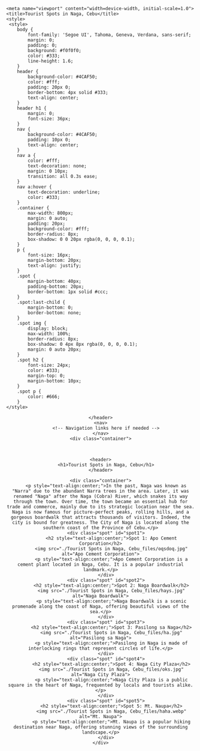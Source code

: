 <!DOCTYPE html>
<!-- saved from url=(0043)file:///C:/Users/Tan/OneDrive/Desktop/.html -->
<html lang="en"><head><meta http-equiv="Content-Type" content="text/html; charset=UTF-8">
    
    <meta name="viewport" content="width=device-width, initial-scale=1.0">
    <title>Tourist Spots in Naga, Cebu</title>
    <style>
     <style>
        body {
            font-family: 'Segoe UI', Tahoma, Geneva, Verdana, sans-serif;
            margin: 0;
            padding: 0;
            background: #f0f0f0;
            color: #333;
            line-height: 1.6;
        }
        header {
            background-color: #4CAF50;
            color: #fff;
            padding: 20px 0;
            border-bottom: 4px solid #333;
            text-align: center;
        }
        header h1 {
            margin: 0;
            font-size: 36px;
        }
        nav {
            background-color: #4CAF50;
            padding: 10px 0;
            text-align: center;
        }
        nav a {
            color: #fff;
            text-decoration: none;
            margin: 0 10px;
            transition: all 0.3s ease;
        }
        nav a:hover {
            text-decoration: underline;
            color: #333;
        }
        .container {
            max-width: 800px;
            margin: 0 auto;
            padding: 20px;
            background-color: #fff;
            border-radius: 8px;
            box-shadow: 0 0 20px rgba(0, 0, 0, 0.1);
        }
        p {
            font-size: 16px;
            margin-bottom: 20px;
            text-align: justify;
        }
        .spot {
            margin-bottom: 40px;
            padding-bottom: 20px;
            border-bottom: 1px solid #ccc;
        }
        .spot:last-child {
            margin-bottom: 0;
            border-bottom: none;
        }
        .spot img {
            display: block;
            max-width: 100%;
            border-radius: 8px;
            box-shadow: 0 4px 8px rgba(0, 0, 0, 0.1);
            margin: 0 auto 20px;
        }
        .spot h2 {
            font-size: 24px;
            color: #333;
            margin-top: 0;
            margin-bottom: 10px;
        }
        .spot p {
            color: #666;
        }
    </style>
</head>
<body>
    <header>
    
    </header>
    <nav>
        <!-- Navigation links here if needed -->
    </nav>
    <div class="container">
    


    <header>
        <h1>Tourist Spots in Naga, Cebu</h1>
    </header>

    <div class="container">
        <p style="text-align:center;">In the past, Naga was known as "Narra" due to the abundant Narra trees in the area. Later, it was renamed "Naga" after the Naga (Cobra) River, which snakes its way through the town. Over time, the town became an essential hub for trade and commerce, mainly due to its strategic location near the sea. Naga is now famous for picture-perfect peaks, rolling hills, and a gorgeous boardwalk that attracts thousands of visitors. Indeed, the city is bound for greatness. The City of Naga is located along the southern coast of the Province of Cebu.</p>
        <div class="spot" id="spot1">
            <h2 style="text-align:center;">Spot 1: Apo Cement Corporation</h2>
            <img src="./Tourist Spots in Naga, Cebu_files/oqsdoq.jpg" alt="Apo Cement Corporation">
            <p style="text-align:center;">Apo Cement Corporation is a cement plant located in Naga, Cebu. It is a popular industrial landmark.</p>
        </div>
        <div class="spot" id="spot2">
            <h2 style="text-align:center;">Spot 2: Naga Boardwalk</h2>
            <img src="./Tourist Spots in Naga, Cebu_files/hays.jpg" alt="Naga Boardwalk">
            <p style="text-align:center;">Naga Boardwalk is a scenic promenade along the coast of Naga, offering beautiful views of the sea.</p>
        </div>
        <div class="spot" id="spot3">
            <h2 style="text-align:center;">Spot 3: Pasilong sa Naga</h2>
            <img src="./Tourist Spots in Naga, Cebu_files/ha.jpg" alt="Pasilong sa Naga">
            <p style="text-align:center;">Pasilong in Naga is made of interlocking rings that represent circles of life.</p>
        </div>
        <div class="spot" id="spot4">
            <h2 style="text-align:center;">Spot 4: Naga City Plaza</h2>
            <img src="./Tourist Spots in Naga, Cebu_files/oks.jpg" alt="Naga City Plaza">
            <p style="text-align:center;">Naga City Plaza is a public square in the heart of Naga, frequented by locals and tourists alike.</p>
        </div>
        <div class="spot" id="spot5">
            <h2 style="text-align:center;">Spot 5: Mt. Naupa</h2>
            <img src="./Tourist Spots in Naga, Cebu_files/haha.webp" alt="Mt. Naupa">
            <p style="text-align:center;">Mt. Naupa is a popular hiking destination near Naga, offering stunning views of the surrounding landscape.</p>
        </div>
    </div>



</div></body></html>
